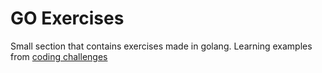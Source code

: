 # GO Exercises

Small section that contains exercises made in golang. 
Learning examples from [coding challenges](https://github.com/donnemartin/interactive-coding-challenges)